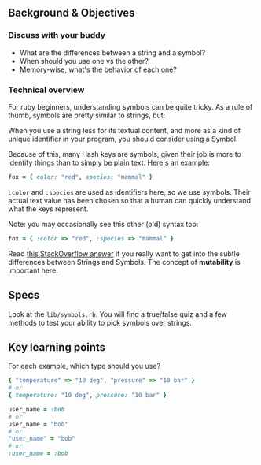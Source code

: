 ## Background & Objectives

### Discuss with your buddy

- What are the differences between a string and a symbol?
- When should you use one vs the other?
- Memory-wise, what's the behavior of each one?

### Technical overview

For ruby beginners, understanding symbols can be quite tricky. As a rule of thumb, symbols are pretty similar to strings, but:

When you use a string less for its textual content, and more as a kind of unique identifier in your program, you should consider using a Symbol.

Because of this, many Hash keys are symbols, given their job is more to identify things than to simply be plain text. Here's an example:

```ruby
fox = { color: "red", species: "mammal" }
```

`:color` and `:species` are used as identifiers here, so we use symbols. Their actual text value has been chosen so that a human can quickly understand what the keys represent.

Note: you may occasionally see this other (old) syntax too:

```ruby
fox = { :color => "red", :species => "mammal" }
```

Read [this StackOverflow answer](http://stackoverflow.com/a/8189435/197944/) if you really want to get into the subtle differences between Strings and Symbols. The concept of **mutability** is important here.

## Specs

Look at the `lib/symbols.rb`. You will find a true/false quiz and a few methods to test your ability to pick symbols over strings.

## Key learning points

For each example, which type should you use?

```ruby
{ "temperature" => "10 deg", "pressure" => "10 bar" }
# or
{ temperature: "10 deg", pressure: "10 bar" }
```

```ruby
user_name = :bob
# or
user_name = "bob"
# or
"user_name" = "bob"
# or
:user_name = :bob
```
